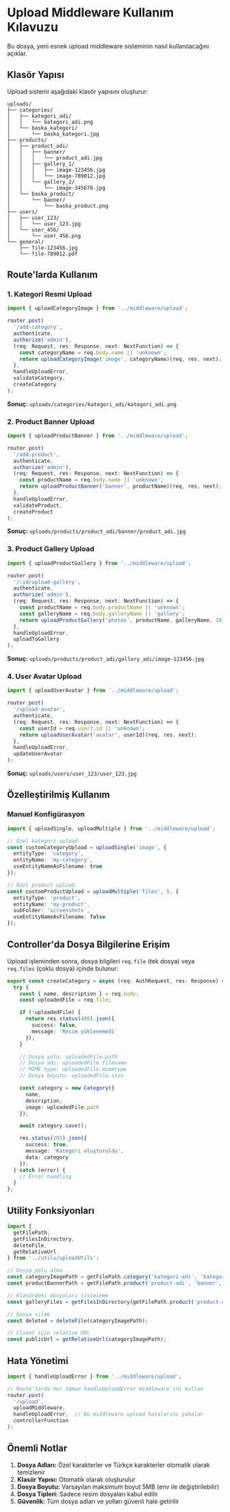 # Upload Middleware Kullanım Kılavuzu

Bu dosya, yeni esnek upload middleware sisteminin nasıl kullanılacağını açıklar.

## Klasör Yapısı

Upload sistemi aşağıdaki klasör yapısını oluşturur:

```
uploads/
├── categories/
│   ├── kategori_adi/
│   │   └── kategori_adi.png
│   └── baska_kategori/
│       └── baska_kategori.jpg
├── products/
│   ├── product_adi/
│   │   ├── banner/
│   │   │   └── product_adi.jpg
│   │   ├── gallery_1/
│   │   │   ├── image-123456.jpg
│   │   │   └── image-789012.jpg
│   │   └── gallery_2/
│   │       └── image-345678.jpg
│   └── baska_product/
│       └── banner/
│           └── baska_product.png
├── users/
│   ├── user_123/
│   │   └── user_123.jpg
│   └── user_456/
│       └── user_456.png
└── general/
    ├── file-123456.jpg
    └── file-789012.pdf
```

## Route'larda Kullanım

### 1. Kategori Resmi Upload

```typescript
import { uploadCategoryImage } from '../middleware/upload';

router.post(
  '/add-category',
  authenticate,
  authorize('admin'),
  (req: Request, res: Response, next: NextFunction) => {
    const categoryName = req.body.name || 'unknown';
    return uploadCategoryImage('image', categoryName)(req, res, next);
  },
  handleUploadError,
  validateCategory,
  createCategory
);
```

**Sonuç:** `uploads/categories/kategori_adi/kategori_adi.png`

### 2. Product Banner Upload

```typescript
import { uploadProductBanner } from '../middleware/upload';

router.post(
  '/add-product',
  authenticate,
  authorize('admin'),
  (req: Request, res: Response, next: NextFunction) => {
    const productName = req.body.name || 'unknown';
    return uploadProductBanner('banner', productName)(req, res, next);
  },
  handleUploadError,
  validateProduct,
  createProduct
);
```

**Sonuç:** `uploads/products/product_adi/banner/product_adi.jpg`

### 3. Product Gallery Upload

```typescript
import { uploadProductGallery } from '../middleware/upload';

router.post(
  '/:id/upload-gallery',
  authenticate,
  authorize('admin'),
  (req: Request, res: Response, next: NextFunction) => {
    const productName = req.body.productName || 'unknown';
    const galleryName = req.body.galleryName || 'gallery';
    return uploadProductGallery('photos', productName, galleryName, 10)(req, res, next);
  },
  handleUploadError,
  uploadToGallery
);
```

**Sonuç:** `uploads/products/product_adi/gallery_adi/image-123456.jpg`

### 4. User Avatar Upload

```typescript
import { uploadUserAvatar } from '../middleware/upload';

router.post(
  '/upload-avatar',
  authenticate,
  (req: Request, res: Response, next: NextFunction) => {
    const userId = req.user?.id || 'unknown';
    return uploadUserAvatar('avatar', userId)(req, res, next);
  },
  handleUploadError,
  updateUserAvatar
);
```

**Sonuç:** `uploads/users/user_123/user_123.jpg`

## Özelleştirilmiş Kullanım

### Manuel Konfigürasyon

```typescript
import { uploadSingle, uploadMultiple } from '../middleware/upload';

// Özel kategori upload
const customCategoryUpload = uploadSingle('image', {
  entityType: 'category',
  entityName: 'my-category',
  useEntityNameAsFilename: true
});

// Özel product upload
const customProductUpload = uploadMultiple('files', 5, {
  entityType: 'product',
  entityName: 'my-product',
  subFolder: 'screenshots',
  useEntityNameAsFilename: false
});
```

## Controller'da Dosya Bilgilerine Erişim

Upload işleminden sonra, dosya bilgileri `req.file` (tek dosya) veya `req.files` (çoklu dosya) içinde bulunur:

```typescript
export const createCategory = async (req: AuthRequest, res: Response) => {
  try {
    const { name, description } = req.body;
    const uploadedFile = req.file;

    if (!uploadedFile) {
      return res.status(400).json({
        success: false,
        message: 'Resim yüklenemedi'
      });
    }

    // Dosya yolu: uploadedFile.path
    // Dosya adı: uploadedFile.filename
    // MIME type: uploadedFile.mimetype
    // Dosya boyutu: uploadedFile.size

    const category = new Category({
      name,
      description,
      image: uploadedFile.path
    });

    await category.save();

    res.status(201).json({
      success: true,
      message: 'Kategori oluşturuldu',
      data: category
    });
  } catch (error) {
    // Error handling
  }
};
```

## Utility Fonksiyonları

```typescript
import { 
  getFilePath, 
  getFilesInDirectory, 
  deleteFile,
  getRelativeUrl 
} from '../utils/uploadUtils';

// Dosya yolu alma
const categoryImagePath = getFilePath.category('kategori-adi', 'kategori-adi.png');
const productBannerPath = getFilePath.product('product-adi', 'banner', 'product-adi.jpg');

// Klasördeki dosyaları listeleme
const galleryFiles = getFilesInDirectory(getFilePath.product('product-adi', 'gallery'));

// Dosya silme
const deleted = deleteFile(categoryImagePath);

// Client için relative URL
const publicUrl = getRelativeUrl(categoryImagePath);
```

## Hata Yönetimi

```typescript
import { handleUploadError } from '../middleware/upload';

// Route'larda her zaman handleUploadError middleware'ini kullan
router.post(
  '/upload',
  uploadMiddleware,
  handleUploadError,  // Bu middleware upload hatalarını yakalar
  controllerFunction
);
```

## Önemli Notlar

1. **Dosya Adları:** Özel karakterler ve Türkçe karakterler otomatik olarak temizlenir
2. **Klasör Yapısı:** Otomatik olarak oluşturulur
3. **Dosya Boyutu:** Varsayılan maksimum boyut 5MB (env ile değiştirilebilir)
4. **Dosya Tipleri:** Sadece resim dosyaları kabul edilir
5. **Güvenlik:** Tüm dosya adları ve yolları güvenli hale getirilir
